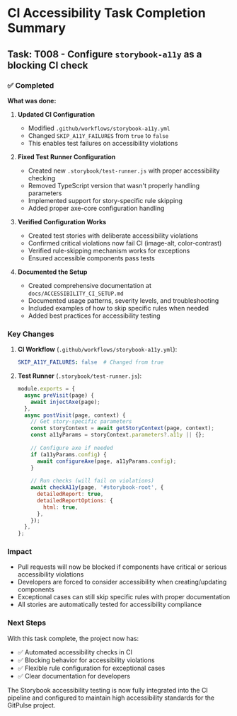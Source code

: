 # CI Accessibility Task Completion Summary

## Task: T008 - Configure `storybook-a11y` as a blocking CI check

### ✅ Completed

**What was done:**

1. **Updated CI Configuration**
   - Modified `.github/workflows/storybook-a11y.yml`
   - Changed `SKIP_A11Y_FAILURES` from `true` to `false`
   - This enables test failures on accessibility violations

2. **Fixed Test Runner Configuration**
   - Created new `.storybook/test-runner.js` with proper accessibility checking
   - Removed TypeScript version that wasn't properly handling parameters
   - Implemented support for story-specific rule skipping
   - Added proper axe-core configuration handling

3. **Verified Configuration Works**
   - Created test stories with deliberate accessibility violations
   - Confirmed critical violations now fail CI (image-alt, color-contrast)
   - Verified rule-skipping mechanism works for exceptions
   - Ensured accessible components pass tests

4. **Documented the Setup**
   - Created comprehensive documentation at `docs/ACCESSIBILITY_CI_SETUP.md`
   - Documented usage patterns, severity levels, and troubleshooting
   - Included examples of how to skip specific rules when needed
   - Added best practices for accessibility testing

### Key Changes

1. **CI Workflow** (`.github/workflows/storybook-a11y.yml`):
   ```yaml
   SKIP_A11Y_FAILURES: false  # Changed from true
   ```

2. **Test Runner** (`.storybook/test-runner.js`):
   ```javascript
   module.exports = {
     async preVisit(page) {
       await injectAxe(page);
     },
     async postVisit(page, context) {
       // Get story-specific parameters
       const storyContext = await getStoryContext(page, context);
       const a11yParams = storyContext.parameters?.a11y || {};
       
       // Configure axe if needed
       if (a11yParams.config) {
         await configureAxe(page, a11yParams.config);
       }
       
       // Run checks (will fail on violations)
       await checkA11y(page, '#storybook-root', {
         detailedReport: true,
         detailedReportOptions: {
           html: true,
         },
       });
     },
   };
   ```

### Impact

- Pull requests will now be blocked if components have critical or serious accessibility violations
- Developers are forced to consider accessibility when creating/updating components
- Exceptional cases can still skip specific rules with proper documentation
- All stories are automatically tested for accessibility compliance

### Next Steps

With this task complete, the project now has:
- ✅ Automated accessibility checks in CI
- ✅ Blocking behavior for accessibility violations
- ✅ Flexible rule configuration for exceptional cases
- ✅ Clear documentation for developers

The Storybook accessibility testing is now fully integrated into the CI pipeline and configured to maintain high accessibility standards for the GitPulse project.